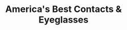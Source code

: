 ---
title: "America's Best Contacts & Eyeglasses"
url: /tigard/americas-best-contacts-and-eyeglasses/
shop: optician
---